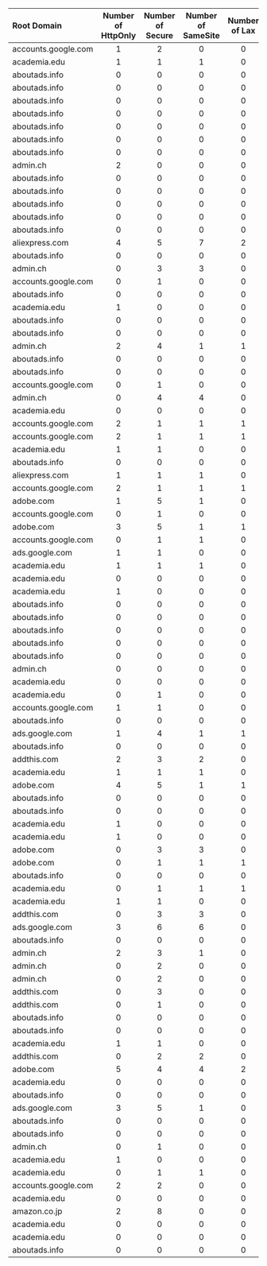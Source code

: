 | Root Domain | Number of HttpOnly | Number of Secure | Number of SameSite | Number of Lax | Number of Strict | Number of None | Termination Code |
| :--- | :---: | :---: | :---: | :---: | :---: | :---: | :---: |
| accounts.google.com | 1 | 2 | 0 | 0 | 0 | 0 | 200 |
| academia.edu | 1 | 1 | 1 | 0 | 0 | 1 | 403 |
| aboutads.info | 0 | 0 | 0 | 0 | 0 | 0 | 200 |
| aboutads.info | 0 | 0 | 0 | 0 | 0 | 0 | 200 |
| aboutads.info | 0 | 0 | 0 | 0 | 0 | 0 | 400 |
| aboutads.info | 0 | 0 | 0 | 0 | 0 | 0 | 403 |
| aboutads.info | 0 | 0 | 0 | 0 | 0 | 0 | 200 |
| aboutads.info | 0 | 0 | 0 | 0 | 0 | 0 | 200 |
| aboutads.info | 0 | 0 | 0 | 0 | 0 | 0 | 200 |
| admin.ch | 2 | 0 | 0 | 0 | 0 | 0 | 200 |
| aboutads.info | 0 | 0 | 0 | 0 | 0 | 0 | 200 |
| aboutads.info | 0 | 0 | 0 | 0 | 0 | 0 | 200 |
| aboutads.info | 0 | 0 | 0 | 0 | 0 | 0 | 200 |
| aboutads.info | 0 | 0 | 0 | 0 | 0 | 0 | 200 |
| aboutads.info | 0 | 0 | 0 | 0 | 0 | 0 | 200 |
| aliexpress.com | 4 | 5 | 7 | 2 | 2 | 3 | 200 |
| aboutads.info | 0 | 0 | 0 | 0 | 0 | 0 | 200 |
| admin.ch | 0 | 3 | 3 | 0 | 0 | 3 | 200 |
| accounts.google.com | 0 | 1 | 0 | 0 | 0 | 0 | 200 |
| aboutads.info | 0 | 0 | 0 | 0 | 0 | 0 | 200 |
| academia.edu | 1 | 0 | 0 | 0 | 0 | 0 | 200 |
| aboutads.info | 0 | 0 | 0 | 0 | 0 | 0 | 200 |
| aboutads.info | 0 | 0 | 0 | 0 | 0 | 0 | 200 |
| admin.ch | 2 | 4 | 1 | 1 | 0 | 0 | 200 |
| aboutads.info | 0 | 0 | 0 | 0 | 0 | 0 | 200 |
| aboutads.info | 0 | 0 | 0 | 0 | 0 | 0 | 200 |
| accounts.google.com | 0 | 1 | 0 | 0 | 0 | 0 | 200 |
| admin.ch | 0 | 4 | 4 | 0 | 1 | 3 | 200 |
| academia.edu | 0 | 0 | 0 | 0 | 0 | 0 | 200 |
| accounts.google.com | 2 | 1 | 1 | 1 | 0 | 0 | 200 |
| accounts.google.com | 2 | 1 | 1 | 1 | 0 | 0 | 200 |
| academia.edu | 1 | 1 | 0 | 0 | 0 | 0 | 200 |
| aboutads.info | 0 | 0 | 0 | 0 | 0 | 0 | 200 |
| aliexpress.com | 1 | 1 | 1 | 0 | 0 | 1 | 200 |
| accounts.google.com | 2 | 1 | 1 | 1 | 0 | 0 | 200 |
| adobe.com | 1 | 5 | 1 | 0 | 0 | 1 | 200 |
| accounts.google.com | 0 | 1 | 0 | 0 | 0 | 0 | 200 |
| adobe.com | 3 | 5 | 1 | 1 | 0 | 0 | 200 |
| accounts.google.com | 0 | 1 | 1 | 0 | 0 | 1 | 200 |
| ads.google.com | 1 | 1 | 0 | 0 | 0 | 0 | 200 |
| academia.edu | 1 | 1 | 1 | 0 | 0 | 1 | 403 |
| academia.edu | 0 | 0 | 0 | 0 | 0 | 0 | 200 |
| academia.edu | 1 | 0 | 0 | 0 | 0 | 0 | 200 |
| aboutads.info | 0 | 0 | 0 | 0 | 0 | 0 | 200 |
| aboutads.info | 0 | 0 | 0 | 0 | 0 | 0 | 200 |
| aboutads.info | 0 | 0 | 0 | 0 | 0 | 0 | 200 |
| aboutads.info | 0 | 0 | 0 | 0 | 0 | 0 | 200 |
| aboutads.info | 0 | 0 | 0 | 0 | 0 | 0 | 200 |
| admin.ch | 0 | 0 | 0 | 0 | 0 | 0 | 200 |
| academia.edu | 0 | 0 | 0 | 0 | 0 | 0 | 200 |
| academia.edu | 0 | 1 | 0 | 0 | 0 | 0 | 403 |
| accounts.google.com | 1 | 1 | 0 | 0 | 0 | 0 | 200 |
| aboutads.info | 0 | 0 | 0 | 0 | 0 | 0 | 200 |
| ads.google.com | 1 | 4 | 1 | 1 | 0 | 0 | 200 |
| aboutads.info | 0 | 0 | 0 | 0 | 0 | 0 | 200 |
| addthis.com | 2 | 3 | 2 | 0 | 0 | 2 | 200 |
| academia.edu | 1 | 1 | 1 | 0 | 0 | 1 | 200 |
| adobe.com | 4 | 5 | 1 | 1 | 0 | 0 | 200 |
| aboutads.info | 0 | 0 | 0 | 0 | 0 | 0 | 200 |
| aboutads.info | 0 | 0 | 0 | 0 | 0 | 0 | 200 |
| academia.edu | 1 | 0 | 0 | 0 | 0 | 0 | 200 |
| academia.edu | 1 | 0 | 0 | 0 | 0 | 0 | 200 |
| adobe.com | 0 | 3 | 3 | 0 | 0 | 3 | 200 |
| adobe.com | 0 | 1 | 1 | 1 | 0 | 0 | 200 |
| aboutads.info | 0 | 0 | 0 | 0 | 0 | 0 | 200 |
| academia.edu | 0 | 1 | 1 | 1 | 0 | 0 | 401 |
| academia.edu | 1 | 1 | 0 | 0 | 0 | 0 | 200 |
| addthis.com | 0 | 3 | 3 | 0 | 0 | 3 | 200 |
| ads.google.com | 3 | 6 | 6 | 0 | 0 | 6 | 200 |
| aboutads.info | 0 | 0 | 0 | 0 | 0 | 0 | 200 |
| admin.ch | 2 | 3 | 1 | 0 | 0 | 1 | 200 |
| admin.ch | 0 | 2 | 0 | 0 | 0 | 0 | 200 |
| admin.ch | 0 | 2 | 0 | 0 | 0 | 0 | 200 |
| addthis.com | 0 | 3 | 0 | 0 | 0 | 0 | 200 |
| addthis.com | 0 | 1 | 0 | 0 | 0 | 0 | 404 |
| aboutads.info | 0 | 0 | 0 | 0 | 0 | 0 | 200 |
| aboutads.info | 0 | 0 | 0 | 0 | 0 | 0 | 200 |
| academia.edu | 1 | 1 | 0 | 0 | 0 | 0 | 200 |
| addthis.com | 0 | 2 | 2 | 0 | 0 | 2 | 200 |
| adobe.com | 5 | 4 | 4 | 2 | 1 | 1 | 200 |
| academia.edu | 0 | 0 | 0 | 0 | 0 | 0 | 200 |
| aboutads.info | 0 | 0 | 0 | 0 | 0 | 0 | 200 |
| ads.google.com | 3 | 5 | 1 | 0 | 0 | 1 | 200 |
| aboutads.info | 0 | 0 | 0 | 0 | 0 | 0 | 200 |
| aboutads.info | 0 | 0 | 0 | 0 | 0 | 0 | 200 |
| admin.ch | 0 | 1 | 0 | 0 | 0 | 0 | 200 |
| academia.edu | 1 | 0 | 0 | 0 | 0 | 0 | 200 |
| academia.edu | 0 | 1 | 1 | 0 | 0 | 1 | 200 |
| accounts.google.com | 2 | 2 | 0 | 0 | 0 | 0 | 200 |
| academia.edu | 0 | 0 | 0 | 0 | 0 | 0 | 200 |
| amazon.co.jp | 2 | 8 | 0 | 0 | 0 | 0 | 200 |
| academia.edu | 0 | 0 | 0 | 0 | 0 | 0 | 200 |
| academia.edu | 0 | 0 | 0 | 0 | 0 | 0 | 200 |
| aboutads.info | 0 | 0 | 0 | 0 | 0 | 0 | 403 |
